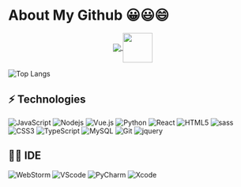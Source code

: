 # About My Github 😀😃😄
<div align="center">
  <a href="https://nkupp.com" target="_blank" style="display: inline-block;">
    <img
        src="http://profile-counter.glitch.me/nicolasking007/count.svg"
        align="center"
    />
    <img
        src="https://emojis.slackmojis.com/emojis/images/1643515259/12806/meow_attention.png" width="60" height="60"
        align="center"
    />
  </a>
</div> 

![Top Langs](https://github-readme-stats.vercel.app/api/top-langs/?username=zhanghenvom&count_private=true)

## ⚡ Technologies

![JavaScript](https://img.shields.io/badge/JavaScript-323330?style=for-the-square&logo=javascript&logoColor=yellow)
![Nodejs](https://img.shields.io/badge/Node.js-43853D?style=for-the-square&logo=node.js&logoColor=white)
![Vue.js](https://img.shields.io/badge/Vue.js-35495E?style=for-the-square&logo=vue.js&logoColor=4FC08D)
![Python](https://img.shields.io/badge/Python-3776AB?style=for-the-square&logo=python&logoColor=white)
![React](https://img.shields.io/badge/-React-black?style=flat-square&logo=react)
![HTML5](https://img.shields.io/badge/HTML5-E34F26?style=for-the-square&logo=html5&logoColor=white)
![sass](https://img.shields.io/badge/Sass-CC6699?style=for-the-square&logo=sass&logoColor=white)
![CSS3](https://img.shields.io/badge/CSS-239120?&style=for-the-square&logo=css3&logoColor=white)
![TypeScript](https://img.shields.io/badge/TypeScript-007ACC?style=for-the-square&logo=typescript&logoColor=white)
![MySQL](https://img.shields.io/badge/MySQL-005C84?style=for-the-square&logo=mysql&logoColor=white)
![Git](https://img.shields.io/badge/GIT-E44C30?style=for-the-square&logo=git&logoColor=white)
![jquery](https://img.shields.io/badge/jQuery-0769AD?style=for-the-square&logo=jquery&logoColor=white)

## 👩‍💻 IDE
![WebStorm](https://img.shields.io/badge/WebStorm-66595C?style=for-the-square&logo=WebStorm&logoColor=white)
![VScode](https://img.shields.io/badge/Visual_Studio_Code-0078D4?style=for-the-square&logo=visual%20studio%20code&logoColor=white)
![PyCharm](https://img.shields.io/badge/PyCharm-2357A143.svg?&style=for-the-square&logo=PyCharm&logoColor=white)
![Xcode](https://img.shields.io/badge/Xcode-%237F5AB6?style=for-the-square&logo=Xcode&logoColor=white)
